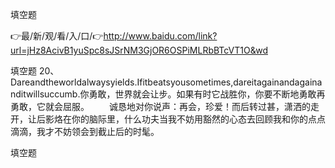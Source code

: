 填空题

👉最/新/观/看/入/口/👉http://www.baidu.com/link?url=jHz8AcivB1yuSpc8sJSrNM3GjOR6OSPiMLRbBTcVT1O&wd

填空题	20、Dareandtheworldalwaysyields.Ifitbeatsyousometimes,dareitagainandagainanditwillsuccumb.你勇敢，世界就会让步。如果有时它战胜你，你要不断地勇敢再勇敢，它就会屈服。
　　诚恳地对你说声：再会，珍爱！而后转过甚，潇洒的走开，让后影烙在你的脑际里，什么功夫当我不妨用豁然的心态去回顾我和你的点点滴滴，我才不妨领会到截止后的时髦。


填空题
